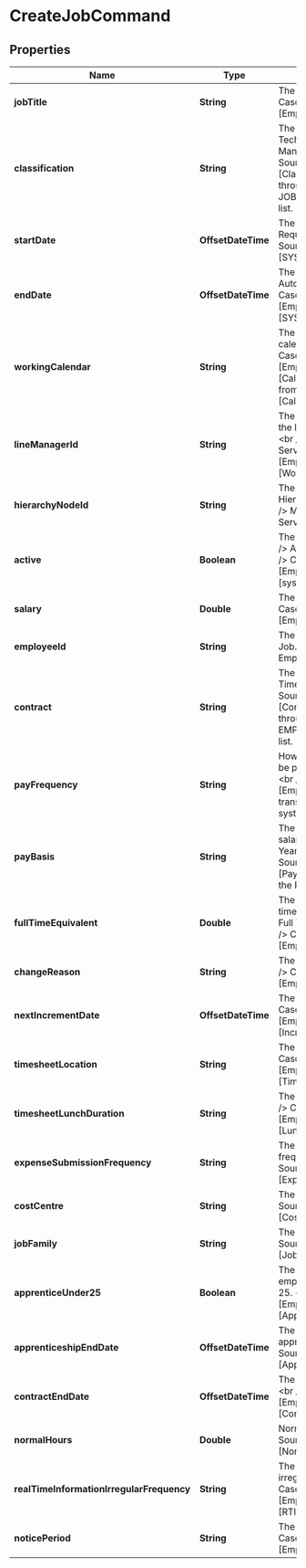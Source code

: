

# CreateJobCommand


## Properties

| Name | Type | Description | Notes |
|------------ | ------------- | ------------- | -------------|
|**jobTitle** | **String** | The title of the Job. &lt;br /&gt;  Cascade Source: [EmployeeJobs].[JobTitle] |  [optional] |
|**classification** | **String** | The classification of the Job e.g. Technical, Professional, Managerial. &lt;br /&gt;  Cascade Source: [EmployeeJobs].[Classification] translated through the JOBCLASSIFICATION system list. |  [optional] |
|**startDate** | **OffsetDateTime** | The start date of the Job. &lt;br /&gt;  Required. &lt;br /&gt;  Cascade Source: [EmployeeJobs].[SYS_EffectiveDate] |  [optional] |
|**endDate** | **OffsetDateTime** | The end date of the Job. &lt;br /&gt;  Automatically Calculated. &lt;br /&gt;  Cascade Source: [EmployeeJobs].[SYS_CalculatedEndDate] |  [optional] |
|**workingCalendar** | **String** | The name of the working calendar of the Job. &lt;br /&gt;  Cascade Source: [EmployeeJobs].[CalendarName] which comes from [ValidWorkingCalendar].[CalendarName] |  [optional] |
|**lineManagerId** | **String** | The ID of the Employee that is the line manager for this Job. &lt;br /&gt;  Must exist in Employees Service. &lt;br /&gt;  Cascade Source: [EmployeeJobs].[WorksForEmployeeId] |  [optional] |
|**hierarchyNodeId** | **String** | The ID of the Employee&#39;s Hierarchy node of the Job. &lt;br /&gt;  Must exist in Hierarchy Service. |  [optional] |
|**active** | **Boolean** | The Job is currently active. &lt;br /&gt;  Automatically Calculated. &lt;br /&gt;  Cascade Source: [EmployeeJobs].[sys_ActiveJob] |  [optional] |
|**salary** | **Double** | The salary of the Job. &lt;br /&gt;  Cascade Source: [EmployeeJobs].[BasicPay] |  [optional] |
|**employeeId** | **String** | The ID of the Employee of the Job. &lt;br /&gt;  Must exist in Employee Service. |  [optional] |
|**contract** | **String** | The contract of the Job e.g. Full Time, Part Time. &lt;br /&gt;  Cascade Source: [EmployeeJobs].[ContractType] translated through the EMPLOYMENTTYPES system list. |  [optional] |
|**payFrequency** | **String** | How often the Job&#39;s salary will be paid e.g. Monthly, Weekly. &lt;br /&gt;  Cascade Source: [EmployeeJobs].[PayFrequency] translated through the PAY FREQ system list. |  [optional] |
|**payBasis** | **String** | The unit of measurement the salary is specified against e.g. Yearly, Hourly. &lt;br /&gt;  Cascade Source: [EmployeeJobs].[PayBasis] translated through the PAY BASIS system list. |  [optional] |
|**fullTimeEquivalent** | **Double** | The full-time equivalent to a full time employee&#39;s hours e.g. 1 &#x3D; Full Time, 0.5 &#x3D; Half Hours. &lt;br /&gt;  Cascade Source: [EmployeeJobs].[FTE]. |  [optional] |
|**changeReason** | **String** | The reason for the change. &lt;br /&gt;  Cascade Source: [EmployeeJobs].[Reason]. |  [optional] |
|**nextIncrementDate** | **OffsetDateTime** | The next increment date.  &lt;br /&gt;  Cascade Source: [EmployeeJobs].[IncrementDate]. |  [optional] |
|**timesheetLocation** | **String** | The timesheet location. &lt;br /&gt;  Cascade Source: [EmployeeJobs].[TimesheetLocation]. |  [optional] |
|**timesheetLunchDuration** | **String** | The time set lunch duration. &lt;br /&gt;  Cascade Source: [EmployeeJobs].[LunchDuration]. |  [optional] |
|**expenseSubmissionFrequency** | **String** | The expense submission frequency. &lt;br /&gt;  Cascade Source: [EmployeeJobs].[ExpenseSubmissionFrequency]. |  [optional] |
|**costCentre** | **String** | The cost centre. &lt;br /&gt;  Cascade Source: [EmployeeJobs].[CostCentre]. |  [optional] |
|**jobFamily** | **String** | The job family. &lt;br /&gt;  Cascade Source: [EmployeeJobs].[JobFamily]. |  [optional] |
|**apprenticeUnder25** | **Boolean** | The flag to indicate if the employee is an apprentice under 25. &lt;br /&gt;  Cascade Source: [EmployeeJobs].[ApprenticeUnder25]. |  [optional] |
|**apprenticeshipEndDate** | **OffsetDateTime** | The end date of the apprenticeship. &lt;br /&gt;  Cascade Source: [EmployeeJobs].[ApprenticeshipEndDate]. |  [optional] |
|**contractEndDate** | **OffsetDateTime** | The end date of the contract. &lt;br /&gt;  Cascade Source: [EmployeeJobs].[ContractEndDate]. |  [optional] |
|**normalHours** | **Double** | Normal hours. &lt;br /&gt;  Cascade Source: [EmployeeJobs].[NormalHours]. |  [optional] |
|**realTimeInformationIrregularFrequency** | **String** | The real time information of irregular frequency. &lt;br /&gt;  Cascade Source: [EmployeeJobs].[RTIIrregularFrequency]. |  [optional] |
|**noticePeriod** | **String** | The notice period. &lt;br /&gt;  Cascade Source: [EmployeeJobs].[NoticePeriod]. |  [optional] |



